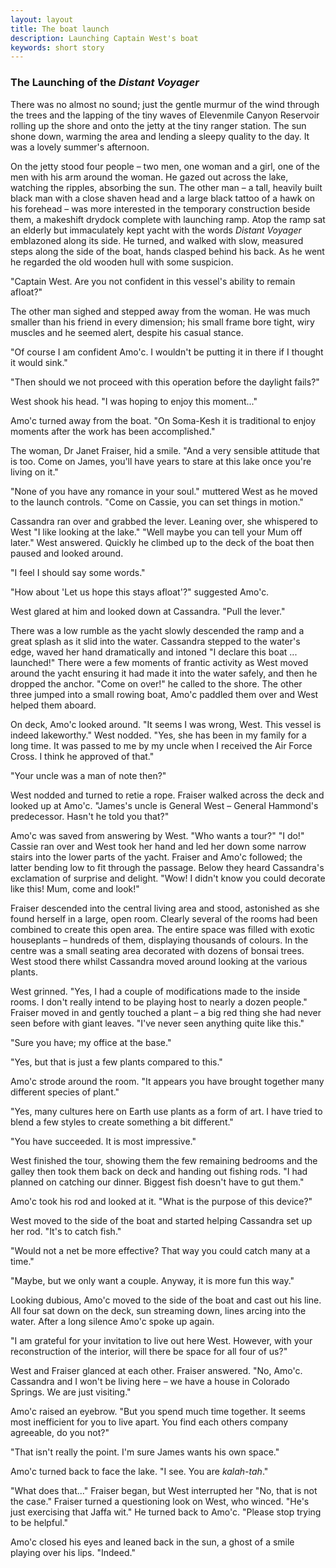 ```yaml
---
layout: layout
title: The boat launch
description: Launching Captain West's boat
keywords: short story
---
```


### The Launching of the _Distant Voyager_

There was no almost no sound; just the gentle murmur of the wind through the trees and the lapping of the tiny waves of Elevenmile Canyon Reservoir rolling up the shore and onto the jetty at the tiny ranger station. The sun shone down, warming the area and lending a sleepy quality to the day. It was a lovely summer's afternoon.

On the jetty stood four people – two men, one woman and a girl, one of the men with his arm around the woman. He gazed out across the lake, watching the ripples, absorbing the sun. The other man – a tall, heavily built black man with a close shaven head and a large black tattoo of a hawk on his forehead – was more interested in the temporary construction beside them, a makeshift drydock complete with launching ramp. Atop the ramp sat an elderly but immaculately kept yacht with the words _Distant Voyager_ emblazoned along its side. He turned, and walked with slow, measured steps along the side of the boat, hands clasped behind his back. As he went he regarded the old wooden hull with some suspicion.

"Captain West. Are you not confident in this vessel's ability to remain afloat?"

The other man sighed and stepped away from the woman. He was much smaller than his friend in every dimension; his small frame bore tight, wiry muscles and he seemed alert, despite his casual stance.

"Of course I am confident Amo'c. I wouldn't be putting it in there if I thought it would sink."

"Then should we not proceed with this operation before the daylight fails?"

West shook his head. "I was hoping to enjoy this moment..."

Amo'c turned away from the boat. "On Soma-Kesh it is traditional to enjoy moments after the work has been accomplished."

The woman, Dr Janet Fraiser, hid a smile. "And a very sensible attitude that is too. Come on James, you'll have years to stare at this lake once you're living on it."

"None of you have any romance in your soul." muttered West as he moved to the launch controls. "Come on Cassie, you can set things in motion."

Cassandra ran over and grabbed the lever. Leaning over, she whispered to West "I like looking at the lake." "Well maybe you can tell your Mum off later." West answered. Quickly he climbed up to the deck of the boat then paused and looked around.

"I feel I should say some words."

"How about 'Let us hope this stays afloat'?" suggested Amo'c.

West glared at him and looked down at Cassandra. "Pull the lever."

There was a low rumble as the yacht slowly descended the ramp and a great splash as it slid into the water. Cassandra stepped to the water's edge, waved her hand dramatically and intoned "I declare this boat ... launched!" There were a few moments of frantic activity as West moved around the yacht ensuring it had made it into the water safely, and then he dropped the anchor. "Come on over!" he called to the shore. The other three jumped into a small rowing boat, Amo'c paddled them over and West helped them aboard.

On deck, Amo'c looked around. "It seems I was wrong, West. This vessel is indeed lakeworthy." West nodded. "Yes, she has been in my family for a long time. It was passed to me by my uncle when I received the Air Force Cross. I think he approved of that."

"Your uncle was a man of note then?"

West nodded and turned to retie a rope. Fraiser walked across the deck and looked up at Amo'c. "James's uncle is General West – General Hammond's predecessor. Hasn't he told you that?"

Amo'c was saved from answering by West. "Who wants a tour?" "I do!" Cassie ran over and West took her hand and led her down some narrow stairs into the lower parts of the yacht. Fraiser and Amo'c followed; the latter bending low to fit through the passage. Below they heard Cassandra's exclamation of surprise and delight. "Wow! I didn't know you could decorate like this! Mum, come and look!"

Fraiser descended into the central living area and stood, astonished as she found herself in a large, open room. Clearly several of the rooms had been combined to create this open area. The entire space was filled with exotic houseplants – hundreds of them, displaying thousands of colours. In the centre was a small seating area decorated with dozens of bonsai trees. West stood there whilst Cassandra moved around looking at the various plants.

West grinned. "Yes, I had a couple of modifications made to the inside rooms. I don't really intend to be playing host to nearly a dozen people." Fraiser moved in and gently touched a plant – a big red thing she had never seen before with giant leaves. "I've never seen anything quite like this."

"Sure you have; my office at the base."

"Yes, but that is just a few plants compared to this."

Amo'c strode around the room. "It appears you have brought together many different species of plant."

"Yes, many cultures here on Earth use plants as a form of art. I have tried to blend a few styles to create something a bit different."

"You have succeeded. It is most impressive."

West finished the tour, showing them the few remaining bedrooms and the galley then took them back on deck and handing out fishing rods. "I had planned on catching our dinner. Biggest fish doesn't have to gut them."

Amo'c took his rod and looked at it. "What is the purpose of this device?"

West moved to the side of the boat and started helping Cassandra set up her rod. "It's to catch fish."

"Would not a net be more effective? That way you could catch many at a time."

"Maybe, but we only want a couple. Anyway, it is more fun this way."

Looking dubious, Amo'c moved to the side of the boat and cast out his line. All four sat down on the deck, sun streaming down, lines arcing into the water. After a long silence Amo'c spoke up again.

"I am grateful for your invitation to live out here West. However, with your reconstruction of the interior, will there be space for all four of us?"

West and Fraiser glanced at each other. Fraiser answered. "No, Amo'c. Cassandra and I won't be living here – we have a house in Colorado Springs. We are just visiting."

Amo'c raised an eyebrow. "But you spend much time together. It seems most inefficient for you to live apart. You find each others company agreeable, do you not?"

"That isn't really the point. I'm sure James wants his own space."

Amo'c turned back to face the lake. "I see. You are _kalah-tah_."

"What does that..." Fraiser began, but West interrupted her "No, that is not the case." Fraiser turned a questioning look on West, who winced. "He's just exercising that Jaffa wit." He turned back to Amo'c. "Please stop trying to be helpful."

Amo'c closed his eyes and leaned back in the sun, a ghost of a smile playing over his lips. "Indeed."